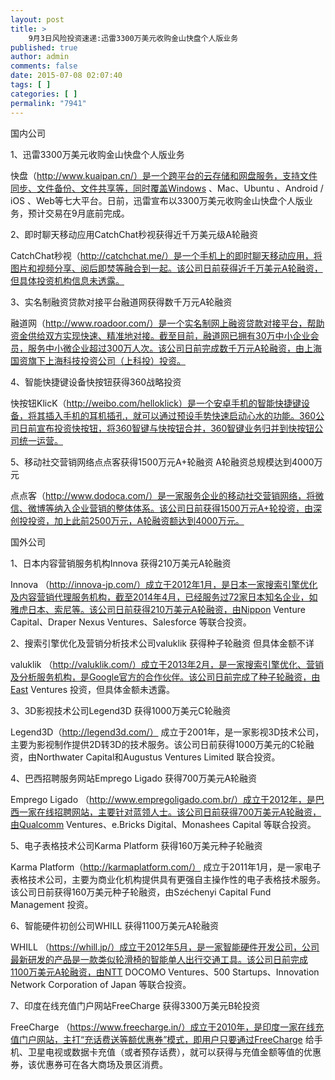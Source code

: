 ```yaml
---
layout: post
title: >
    9月3日风险投资速递:迅雷3300万美元收购金山快盘个人版业务
published: true
author: admin
comments: false
date: 2015-07-08 02:07:40
tags: [ ]
categories: [ ]
permalink: "7941"
---
```



国内公司

1、迅雷3300万美元收购金山快盘个人版业务

快盘（http://www.kuaipan.cn/）是一个跨平台的云存储和网盘服务，支持文件同步、文件备份、文件共享等，同时覆盖Windows 、Mac、Ubuntu 、Android / iOS 、Web等七大平台。日前，迅雷宣布以3300万美元收购金山快盘个人版业务，预计交易在9月底前完成。

2、即时聊天移动应用CatchChat秒视获得近千万美元级A轮融资

CatchChat秒视（http://catchchat.me/）是一个手机上的即时聊天移动应用，将图片和视频分享、阅后即焚等融合到一起。该公司日前获得近千万美元A轮融资，但具体投资机构信息未透露。

3、实名制融资贷款对接平台融道网获得数千万元A轮融资

融道网（http://www.roadoor.com/）是一个实名制网上融资贷款对接平台，帮助资金供给双方实现快速、精准地对接。截至目前，融道网已拥有30万中小企业会员，服务中小微企业超过300万人次。该公司日前完成数千万元A轮融资，由上海国资旗下上海科技投资公司（上科投）投资。

4、智能快捷键设备快按钮获得360战略投资

快按钮KlicK（http://weibo.com/helloklick）是一个安卓手机的智能快捷键设备，将其插入手机的耳机插孔，就可以通过预设手势快速启动心水的功能。360公司日前宣布投资快按钮，将360智键与快按钮合并，360智键业务归并到快按钮公司统一运营。

5、移动社交营销网络点点客获得1500万元A+轮融资 A轮融资总规模达到4000万元

点点客（http://www.dodoca.com/）是一家服务企业的移动社交营销网络，将微信、微博等纳入企业营销的整体体系。该公司日前获得1500万元A+轮投资，由深创投投资，加上此前2500万元，A轮融资额达到4000万元。

国外公司

1、日本内容营销服务机构Innova 获得210万美元A轮融资

Innova （http://innova-jp.com/）成立于2012年1月，是日本一家搜索引擎优化及内容营销代理服务机构，截至2014年4月，已经服务过72家日本知名企业，如雅虎日本、索尼等。该公司日前获得210万美元A轮融资，由Nippon Venture Capital、Draper Nexus Ventures、Salesforce 等联合投资。

2、搜索引擎优化及营销分析技术公司valuklik 获得种子轮融资 但具体金额不详

valuklik （http://valuklik.com/）成立于2013年2月，是一家搜索引擎优化、营销及分析服务机构，是Google官方的合作伙伴。该公司日前完成了种子轮融资，由East Ventures 投资，但具体金额未透露。

3、3D影视技术公司Legend3D 获得1000万美元C轮融资

Legend3D（http://legend3d.com/） 成立于2001年，是一家影视3D技术公司，主要为影视制作提供2D转3D的技术服务。该公司日前获得1000万美元的C轮融资，由Northwater Capital和Augustus Ventures Limited 联合投资。

4、巴西招聘服务网站Emprego Ligado 获得700万美元A轮融资

Emprego Ligado （http://www.empregoligado.com.br/）成立于2012年，是巴西一家在线招聘网站，主要针对蓝领人士。该公司日前获得700万美元A轮融资，由Qualcomm Ventures、e.Bricks Digital、Monashees Capital 等联合投资。

5、电子表格技术公司Karma Platform 获得160万美元种子轮融资

Karma Platform（http://karmaplatform.com/） 成立于2011年1月，是一家电子表格技术公司，主要为商业化机构提供具有更强自主操作性的电子表格技术服务。该公司日前获得160万美元种子轮融资，由Széchenyi Capital Fund Management 投资。

6、智能硬件初创公司WHILL 获得1100万美元A轮融资

WHILL （https://whill.jp/）成立于2012年5月，是一家智能硬件开发公司，公司最新研发的产品是一款类似轮滑椅的智能单人出行交通工具。该公司日前完成1100万美元A轮融资，由NTT DOCOMO Ventures、500 Startups、Innovation Network Corporation of Japan 等联合投资。

7、印度在线充值门户网站FreeCharge 获得3300万美元B轮投资

FreeCharge （https://www.freecharge.in/）成立于2010年，是印度一家在线充值门户网站，主打“充话费送等额优惠券”模式，即用户只要通过FreeCharge 给手机、卫星电视或数据卡充值（或者预存话费），就可以获得与充值金额等值的优惠券，该优惠券可在各大商场及景区消费。